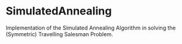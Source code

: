 # SimulatedAnnealing
Implementation of the Simulated Annealing Algorithm in solving the (Symmetric) Travelling Salesman Problem. 
